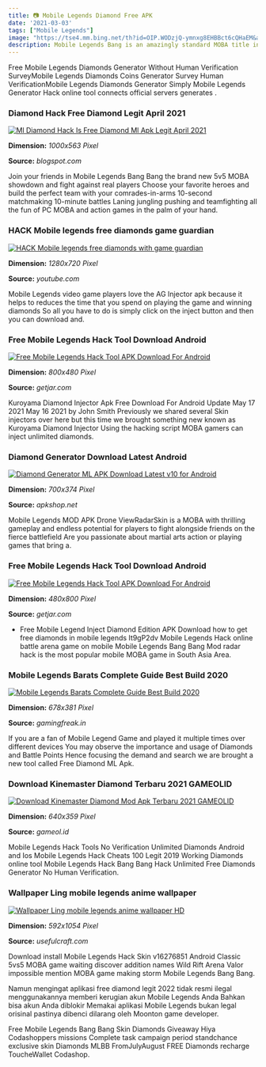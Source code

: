 ```yaml
---
title: 📷 Mobile Legends Diamond Free APK
date: '2021-03-03'
tags: ["Mobile Legends"]
image: "https://tse4.mm.bing.net/th?id=OIP.WODzjQ-ymnxg8EHBBct6cQHaEM&amp;pid=15.1"
description: Mobile Legends Bang is an amazingly standard MOBA title in mobile games This game is incredibly famous in the Southeast Asian area and as an expressing profo
---
```




Free Mobile Legends Diamonds Generator Without Human Verification SurveyMobile Legends Diamonds Coins Generator Survey Human VerificationMobile Legends Diamonds Generator Simply Mobile Legends Generator Hack online tool connects official servers generates .



### Diamond Hack Free Diamond Legit April 2021 

[![Ml Diamond Hack  Is Free Diamond Ml Apk Legit April 2021 ](https://lh3.googleusercontent.com/proxy/gbm_3KYhg4QLXp_QfnmiCsgbFIDvTiC_xSW0Rp8Pa6UEz7A0M0Bn3RB04Dy9-xrJYmh-pSB0ExtghJSWWC_ukccA0jyutCUgPB8KinhWsL4uEhbkSdl5APG6wb9P-YXmzzlEuRyj7ocVcnNRdsaMq8xWiHcGnw_zww=w1200-h630-p-k-no-nu)](https://lh3.googleusercontent.com/proxy/gbm_3KYhg4QLXp_QfnmiCsgbFIDvTiC_xSW0Rp8Pa6UEz7A0M0Bn3RB04Dy9-xrJYmh-pSB0ExtghJSWWC_ukccA0jyutCUgPB8KinhWsL4uEhbkSdl5APG6wb9P-YXmzzlEuRyj7ocVcnNRdsaMq8xWiHcGnw_zww=w1200-h630-p-k-no-nu)


**Dimension:** _1000x563 Pixel_ 

**Source:** _blogspot.com_ 


Join your friends in Mobile Legends Bang Bang the brand new 5v5 MOBA showdown and fight against real players Choose your favorite heroes and build the perfect team with your comrades-in-arms 10-second matchmaking 10-minute battles Laning jungling pushing and teamfighting all the fun of PC MOBA and action games in the palm of your hand.


### HACK Mobile legends free diamonds game guardian 

[![HACK Mobile legends free diamonds with game guardian ](https://i.ytimg.com/vi/zNd65u01LZk/maxresdefault.jpg)](https://i.ytimg.com/vi/zNd65u01LZk/maxresdefault.jpg)


**Dimension:** _1280x720 Pixel_ 

**Source:** _youtube.com_ 


Mobile Legends video game players love the AG Injector apk because it helps to reduces the time that you spend on playing the game and winning diamonds So all you have to do is simply click on the inject button and then you can download and.


### Free Mobile Legends Hack Tool Download Android 

[![Free Mobile Legends Hack Tool APK Download For Android ](https://static.getjar.com/ss/4e/947528_3.png)](https://static.getjar.com/ss/4e/947528_3.png)


**Dimension:** _800x480 Pixel_ 

**Source:** _getjar.com_ 


Kuroyama Diamond Injector Apk Free Download For Android Update May 17 2021 May 16 2021 by John Smith Previously we shared several Skin injectors over here but this time we brought something new known as Kuroyama Diamond Injector Using the hacking script MOBA gamers can inject unlimited diamonds.


### Diamond Generator Download Latest Android

[![Diamond Generator ML APK Download Latest v10 for Android](https://apkshop.net/wp-content/uploads/2021/05/Diamond-Generator-Screen.jpg)](https://apkshop.net/wp-content/uploads/2021/05/Diamond-Generator-Screen.jpg)


**Dimension:** _700x374 Pixel_ 

**Source:** _apkshop.net_ 


Mobile Legends MOD APK Drone ViewRadarSkin is a MOBA with thrilling gameplay and endless potential for players to fight alongside friends on the fierce battlefield Are you passionate about martial arts action or playing games that bring a.


### Free Mobile Legends Hack Tool Download Android 

[![Free Mobile Legends Hack Tool APK Download For Android ](https://static.getjar.com/ss/4e/947528.jpg)](https://static.getjar.com/ss/4e/947528.jpg)


**Dimension:** _480x800 Pixel_ 

**Source:** _getjar.com_ 


- Free Mobile Legend Inject Diamond Edition APK Download how to get free diamonds in mobile legends It9gP2dv Mobile Legends Hack online battle arena game on mobile Mobile Legends Bang Bang Mod radar hack is the most popular mobile MOBA game in South Asia Area.


### Mobile Legends Barats Complete Guide Best Build 2020

[![Mobile Legends Barats Complete Guide  Best Build 2020](https://i1.wp.com/www.gamingfreak.in/wp-content/uploads/2020/09/Mobile-Legends-Barats-Complete-Guide-Best-Build.jpg)](https://i1.wp.com/www.gamingfreak.in/wp-content/uploads/2020/09/Mobile-Legends-Barats-Complete-Guide-Best-Build.jpg)


**Dimension:** _678x381 Pixel_ 

**Source:** _gamingfreak.in_ 


If you are a fan of Mobile Legend Game and played it multiple times over different devices You may observe the importance and usage of Diamonds and Battle Points Hence focusing the demand and search we are brought a new tool called Free Diamond ML Apk.


### Download Kinemaster Diamond Terbaru 2021 GAMEOLID

[![Download Kinemaster Diamond Mod Apk Terbaru 2021  GAMEOLID](https://www.gameol.id/wp-content/uploads/2020/04/Kinemaster-Diamond-640x359.jpg)](https://www.gameol.id/wp-content/uploads/2020/04/Kinemaster-Diamond-640x359.jpg)


**Dimension:** _640x359 Pixel_ 

**Source:** _gameol.id_ 


Mobile Legends Hack Tools No Verification Unlimited Diamonds Android and Ios Mobile Legends Hack Cheats 100 Legit 2019 Working Diamonds online tool Mobile Legends Hack Bang Bang Hack Unlimited Free Diamonds Generator No Human Verification.


### Wallpaper Ling mobile legends anime wallpaper

[![Wallpaper Ling  mobile legends anime wallpaper HD](https://www.usefulcraft.com/wp-content/uploads/2020/08/wallpaper-ling-8.jpg)](https://www.usefulcraft.com/wp-content/uploads/2020/08/wallpaper-ling-8.jpg)


**Dimension:** _592x1054 Pixel_ 

**Source:** _usefulcraft.com_ 



Download install Mobile Legends Hack Skin v16276851 Android Classic 5vs5 MOBA game waiting discover addition names Wild Rift Arena Valor impossible mention MOBA game making storm Mobile Legends Bang Bang.


Namun mengingat aplikasi free diamond legit 2022 tidak resmi ilegal menggunakannya memberi kerugian akun Mobile Legends Anda Bahkan bisa akun Anda diblokir Memakai aplikasi Mobile Legends bukan legal orisinal pastinya dibenci dilarang oleh Moonton game developer.


Free Mobile Legends Bang Bang Skin Diamonds Giveaway Hiya Codashoppers missions Complete task campaign period standchance exclusive skin Diamonds MLBB FromJulyAugust FREE Diamonds recharge ToucheWallet Codashop.




